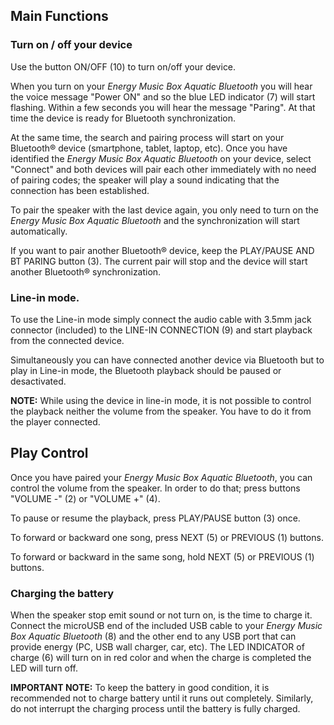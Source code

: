 ## Main Functions

### Turn on / off your device

Use the button ON/OFF (10) to turn on/off your device.

When you turn on your *Energy Music Box Aquatic Bluetooth* you will hear the voice message "Power ON" and so the blue LED indicator (7) will start flashing. Within a few seconds you will hear the message "Paring". At that time the device is ready for Bluetooth synchronization.

At the same time, the search and pairing process will start on your Bluetooth® device (smartphone, tablet, laptop, etc). Once you have identified the *Energy Music Box Aquatic Bluetooth* on your device, select "Connect" and both devices will pair each other immediately with no need of pairing codes; the speaker will play a sound indicating that the connection has been established.

To pair the speaker with the last device again, you only need to turn on the *Energy Music Box Aquatic Bluetooth* and the synchronization will start automatically.

If you want to pair another Bluetooth® device, keep the PLAY/PAUSE AND BT PARING button (3). The current pair will stop and the device will start another Bluetooth® synchronization.

### Line-in mode.

To use the Line-in mode simply connect the audio cable with 3.5mm jack connector (included) to the LINE-IN CONNECTION (9) and start playback from the connected device.

Simultaneously you can have connected another device via Bluetooth but to play in Line-in mode, the Bluetooth playback should be paused or desactivated.

**NOTE:** While using the device in line-in mode, it is not possible to control the playback neither the volume from the speaker. You have to do it from the player connected.

## Play Control

Once you have paired your *Energy Music Box Aquatic Bluetooth*, you can control the volume from the speaker. In order to do that; press buttons "VOLUME -" (2) or "VOLUME +" (4).

To pause or resume the playback, press PLAY/PAUSE button (3) once.

To forward or backward one song, press NEXT (5) or PREVIOUS (1) buttons.

To forward or backward in the same song, hold NEXT (5) or PREVIOUS (1) buttons.

### Charging the battery

When the speaker stop emit sound or not turn on, is the time to charge it. Connect the microUSB end of the included USB cable to your *Energy Music Box Aquatic Bluetooth* (8) and the other end to any USB port that can provide energy (PC, USB wall charger, car, etc). The LED INDICATOR of charge (6) will turn on in red color and when the charge is completed the LED will turn off.

**IMPORTANT NOTE:** To keep the battery in good condition, it is recommended not to charge battery until it runs out completely. Similarly, do not interrupt the charging process until the battery is fully charged.
